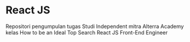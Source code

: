 # React JS

Repositori pengumpulan tugas Studi Independent mitra Alterra Academy kelas How to be an Ideal Top Search React JS Front-End Engineer